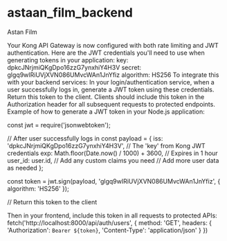 # astaan_film_backend
Astan Film


Your Kong API Gateway is now configured with both rate limiting and JWT authentication. Here are the JWT credentials you'll need to use when generating tokens in your application:
key: dpkcJNrjmiQKgDpo16zzG7ynxhiY4H3V
secret: glgq9wIRiUVjXVN086UMvcWAn1JnYfiz
algorithm: HS256
To integrate this with your backend services:
In your login/authentication service, when a user successfully logs in, generate a JWT token using these credentials.
Return this token to the client.
Clients should include this token in the Authorization header for all subsequent requests to protected endpoints.
Example of how to generate a JWT token in your Node.js application:

const jwt = require('jsonwebtoken');

// After user successfully logs in
const payload = {
  iss: 'dpkcJNrjmiQKgDpo16zzG7ynxhiY4H3V', // The 'key' from Kong JWT credentials
  exp: Math.floor(Date.now() / 1000) + 3600, // Expires in 1 hour
  user_id: user.id, // Add any custom claims you need
  // Add more user data as needed
};

const token = jwt.sign(payload, 'glgq9wIRiUVjXVN086UMvcWAn1JnYfiz', { algorithm: 'HS256' });

// Return this token to the client

Then in your frontend, include this token in all requests to protected APIs:
fetch('http://localhost:8000/api/auth/users', {
  method: 'GET',
  headers: {
    'Authorization': `Bearer ${token}`,
    'Content-Type': 'application/json'
  }
})